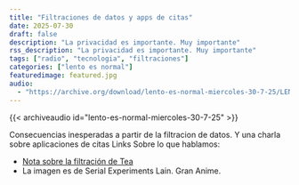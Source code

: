 ```yaml
---
title: "Filtraciones de datos y apps de citas"
date: 2025-07-30
draft: false
description: "La privacidad es importante. Muy importante"
rss_description: "La privacidad es importante. Muy importante"
tags: ["radio", "tecnologia", "filtraciones"]
categories: ["lento es normal"]
featuredimage: featured.jpg
audio:
  - "https://archive.org/download/lento-es-normal-miercoles-30-7-25/LENTO-ES-NORMAL-MIERCOLES-30-7-25.mp3"
---
```


{{< archiveaudio id="lento-es-normal-miercoles-30-7-25" >}}

Consecuencias inesperadas a partir de la filtracion de datos. Y una charla sobre aplicaciones de citas
Links Sobre lo que hablamos:

<!--more-->
- [Nota sobre la filtración de Tea](https://cybersecurefox.com/es/plataforma-tea-filtracion-masiva-datos-personales-59gb/) 
- La imagen es de Serial Experiments Lain. Gran Anime.

